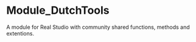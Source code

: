 Module_DutchTools
=================

A module for Real Studio with community shared functions, methods and extentions.
